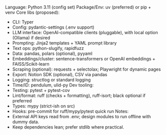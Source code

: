 Language: Python 3.11 (config set)
Package/Env: uv (preferred) or pip + venv
Core libs (proposed):
- CLI: Typer
- Config: pydantic-settings (.env support)
- LLM interface: OpenAI-compatible clients (pluggable), with local option (Ollama) if desired
- Prompting: Jinja2 templates + YAML prompt library
- Text ops: python-slugify, rapidfuzz
- Data: pandas, polars (optional), pyyaml
- Embeddings/cluster: sentence-transformers or OpenAI embeddings + FAISS/Scikit-learn
- Scraping (optional): requests + selectolax; Playwright for dynamic pages
- Export: Notion SDK (optional), CSV via pandas
- Logging: structlog or standard logging
- Time/ID: pendulum, ulid-py
Dev tooling:
- Testing: pytest + pytest-cov
- Lint/format: ruff (checks + formatting), ruff-isort; black optional if preferred
- Types: mypy (strict-ish on src)
- Hooks: pre-commit for ruff/mypy/pytest quick run
Notes:
- External API keys read from .env; design modules to run offline with dummy data.
- Keep dependencies lean; prefer stdlib where practical.